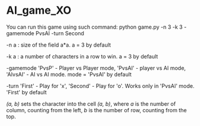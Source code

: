 # AI_game_XO
You can run this game using such command: python game.py -n 3 -k 3 -gamemode PvsAI -turn Second

-n a : size of the field a\*a. a = 3 by default

-k a : a number of characters in a row to win. a = 3 by default

-gamemode 'PvsP' - Player vs Player mode, 'PvsAI' - player vs AI mode, 'AIvsAI' - AI vs AI mode. mode = 'PvsAI' by default

-turn 'First' - Play for 'x', 'Second' - Play for 'o'. Works only in 'PvsAI' mode. 'First' by default

*(a, b)* sets the character into the cell *(a, b)*, where *a* is the number of column, counting from the left, *b* is the number of row, counting from the top.
